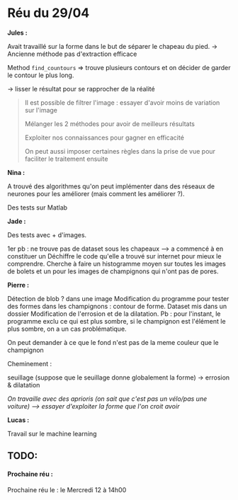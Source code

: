 # Réu du 29/04
**Jules :**

Avait travaillé sur la forme dans le but de séparer le chapeau du pied.
-> Ancienne méthode pas d'extraction efficace

Method `find_countours` => trouve plusieurs contours et on décider de garder le contour le plus long.

-> lisser le résultat pour se rapprocher de la réalité

> Il est possible de filtrer l'image : essayer d'avoir moins de variation sur l'image 
>
> Mélanger les 2 méthodes pour avoir de meilleurs résultats 
>
> Exploiter nos connaissances pour gagner en efficacité
>
> On peut aussi imposer certaines règles dans la prise de vue pour faciliter le traitement ensuite

**Nina :**

A trouvé des algorithmes qu'on peut implémenter dans des réseaux de neurones pour les améliorer (mais comment les améliorer ?).

Des tests sur Matlab

**Jade :**

Des tests avec + d'images. 

1er pb : ne trouve pas de dataset sous les chapeaux —> a commencé à en constituer un
Déchiffre le code qu'elle a trouvé sur internet pour mieux le comprendre.
Cherche à faire un histogramme moyen sur toutes les images de bolets et un pour les images de champignons qui n'ont pas de pores.

**Pierre :**

Détection de blob ? dans une image
Modification du programme pour tester des formes dans les champignons : contour de forme.
Dataset mis dans un dossier
Modification de l'errosion et de la dilatation.
Pb : pour l'instant, le programme exclu ce qui est plus sombre, si le champignon est l'élément le plus sombre, on a un cas problématique.

On peut demander à ce que le fond n'est pas de la meme couleur que le champignon

Cheminement : 

seuillage (suppose que le seuillage donne globalement la forme) -> errosion & dilatation 

*On travaille avec des aprioris (on sait que c'est pas un vélo/pas une voiture) —> essayer d'exploiter la forme que l'on croit avoir*



**Lucas :**

Travail sur le machine learning

## TODO: 


#### Prochaine réu :

Prochaine réu le : le Mercredi 12 à 14h00

